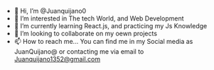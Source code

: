 - 👋 Hi, I’m @Juanquijano0
- 👀 I’m interested in The tech World, and Web Development
- 🌱 I’m currently learning React.js, and practicing my Js Knowledge
- 💞️ I’m looking to collaborate on my oewn projects
- 📫 How to reach me... You can find me in my Social media as JuanQuijano@ or contacting me via email to Juanquijano1352@gmail.com


